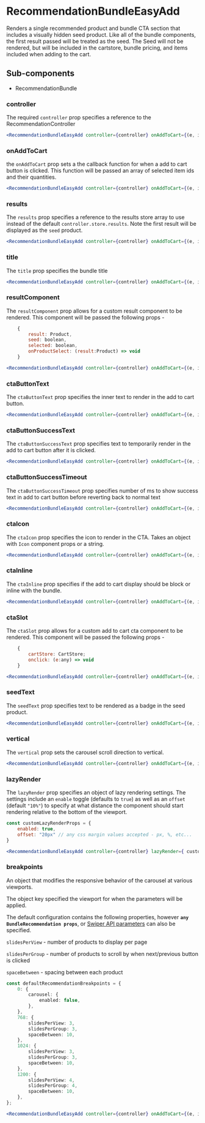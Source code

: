 # RecommendationBundleEasyAdd

Renders a single recommended product and bundle CTA section that includes a visually hidden seed product. Like all of the bundle components, the first result passed will be treated as the seed. The Seed will not be rendered, but will be included in the cartstore, bundle pricing, and items included when adding to the cart. 

## Sub-components
- RecommendationBundle


### controller
The required `controller` prop specifies a reference to the RecommendationController

```jsx
<RecommendationBundleEasyAdd controller={controller} onAddToCart={(e, items)=>{console.log(items)}} />
```

### onAddToCart 
the `onAddToCart` prop sets a the callback function for when a add to cart button is clicked. This function will be passed an array of selected item ids and their quantities. 

```jsx
<RecommendationBundleEasyAdd controller={controller} onAddToCart={(e, items)=>{console.log(items)}} />
```

### results
The `results` prop specifies a reference to the results store array to use instead of the default `controller.store.results`. Note the first result will be displayed as the `seed` product. 

```jsx
<RecommendationBundleEasyAdd controller={controller} onAddToCart={(e, items)=>{console.log(items)}} results={controller.store.results} />
```

### title
The `title` prop specifies the bundle title

```jsx
<RecommendationBundleEasyAdd controller={controller} onAddToCart={(e, items)=>{console.log(items)}} title={'Recommended Bundle'} />
```

### resultComponent
The `resultComponent` prop allows for a custom result component to be rendered. This component will be passed the following props -

```jsx
	{ 
		result: Product, 
		seed: boolean, 
		selected: boolean, 
		onProductSelect: (result:Product) => void
	}
```

```jsx
<RecommendationBundleEasyAdd controller={controller} onAddToCart={(e, items)=>{console.log(items)}} resultComponent={<ResultSlot />} />
```

### ctaButtonText
The `ctaButtonText` prop specifies the inner text to render in the add to cart button.

```jsx
<RecommendationBundleEasyAdd controller={controller} onAddToCart={(e, items)=>{console.log(items)}} ctaButtonText={'Add Bundle'} />
```

### ctaButtonSuccessText
The `ctaButtonSuccessText` prop specifies text to temporarily render in the add to cart button after it is clicked.

```jsx
<RecommendationBundleEasyAdd controller={controller} onAddToCart={(e, items)=>{console.log(items)}} ctaButtonSuccessText={'Thanks for Shopping!'} />
```

### ctaButtonSuccessTimeout
The `ctaButtonSuccessTimeout` prop specifies number of ms to show success text in add to cart button before reverting back to normal text

```jsx
<RecommendationBundleEasyAdd controller={controller} onAddToCart={(e, items)=>{console.log(items)}} ctaButtonSuccessTimeout={1500} />
```


### ctaIcon
The `ctaIcon` prop specifies the icon to render in the CTA. Takes an object with `Icon` component props or a string.     

```jsx
<RecommendationBundleEasyAdd controller={controller} onAddToCart={(e, items)=>{console.log(items)}} ctaIcon={'bag'} />
```

### ctaInline
The `ctaInline` prop specifies if the add to cart display should be block or inline with the bundle.

```jsx
<RecommendationBundleEasyAdd controller={controller} onAddToCart={(e, items)=>{console.log(items)}} ctaInline={true} />
```

### ctaSlot
The `ctaSlot` prop allows for a custom add to cart cta component to be rendered. This component will be passed the following props -

```jsx	
	{ 
		cartStore: CartStore;
		onclick: (e:any) => void
	}
```

```jsx
<RecommendationBundleEasyAdd controller={controller} onAddToCart={(e, items)=>{console.log(items)}} ctaSlot={<CTASlot />} />
```

### seedText
The `seedText` prop specifies text to be rendered as a badge in the seed product.   

```jsx
<RecommendationBundleEasyAdd controller={controller} onAddToCart={(e, items)=>{console.log(items)}} seedText={"Main Product"} />
```

### vertical
The `vertical` prop sets the carousel scroll direction to vertical.

```jsx
<RecommendationBundleEasyAdd controller={controller} onAddToCart={(e, items)=>{console.log(items)}} vertical={true} />
```

### lazyRender 
The `lazyRender` prop specifies an object of lazy rendering settings. The settings include an `enable` toggle (defaults to `true`) as well as an `offset` (default `"10%"`) to specify at what distance the component should start rendering relative to the bottom of the viewport.

```jsx
const customLazyRenderProps = {
	enabled: true,
	offset: "20px" // any css margin values accepted - px, %, etc...
}

<RecommendationBundleEasyAdd controller={controller} lazyRender={ customLazyRenderProps } onAddToCart={(e, items)=>{console.log(items)}} />
```

### breakpoints
An object that modifies the responsive behavior of the carousel at various viewports. 

The object key specified the viewport for when the parameters will be applied. 

The default configuration contains the following properties, however **`any BundleRecommendation props`**, or [Swiper API parameters](https://swiperjs.com/react#swiper-props) can also be specified. 

`slidesPerView` - number of products to display per page

`slidesPerGroup` - number of products to scroll by when next/previous button is clicked

`spaceBetween` - spacing between each product

```typescript
const defaultRecommendationBreakpoints = {
	0: {
		carousel: {
			enabled: false,
		},
	},
	768: {
		slidesPerView: 3,
		slidesPerGroup: 3,
		spaceBetween: 10,
	},
	1024: {
		slidesPerView: 3,
		slidesPerGroup: 3,
		spaceBetween: 10,
	},
	1200: {
		slidesPerView: 4,
		slidesPerGroup: 4,
		spaceBetween: 10,
	},
};
```

```jsx
<RecommendationBundleEasyAdd controller={controller} onAddToCart={(e, items)=>{console.log(items)}} breakpoints={defaultRecommendationBreakpoints} />
```

